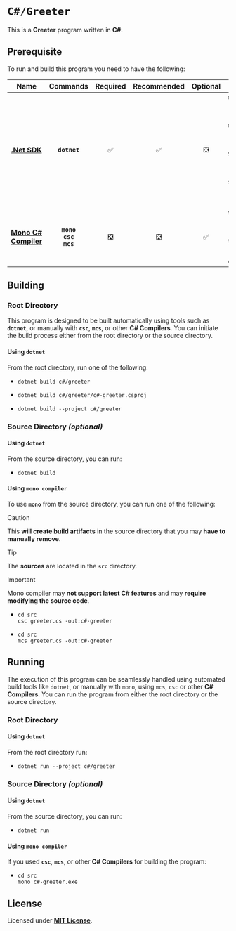 # `C#/Greeter`

This is a **Greeter** program written in **C#**.

## Prerequisite

To run and build this program you need to have the following:

| Name | Commands | Required | Recommended | Optional | Notes |
|:----:|:--------:|:--------:|:-----------:|:--------:|:-----:|
| [**.Net SDK**](https://dotnet.microsoft.com/) | **`dotnet`** | &#9989; | &#9989; | &#10062; | **`sudo apt install dotnet-sdk-5.0`**<br>**`sudo apt install dotnet-sdk-6.0`**<br>**`sudo apt install dotnet-sdk-7.0`**<br>**`sudo apt install dotnet-sdk-8.0`** |
| [**Mono C# Compiler**](https://www.mono-project.com/download/stable/#download-lin) | **`mono`**<br>**`csc`**<br>**`mcs`** | &#10062; | &#10062; | &#9989; | **`sudo apt install mono-devel`**<br>**`sudo apt install mono-complete`** |

## Building

### Root Directory

This program is designed to be built automatically using tools such as **`dotnet`**, or manually with **`csc`**, **`mcs`**, or other **C# Compilers**. You can initiate the build process either from the root directory or the source directory.

#### Using `dotnet`

From the root directory, run one of the following:

* ```
  dotnet build c#/greeter
  ```
* ```
  dotnet build c#/greeter/c#-greeter.csproj
  ```
* ```
  dotnet build --project c#/greeter
  ```

### Source Directory _(optional)_

#### Using `dotnet`

From the source directory, you can run:

* ```
  dotnet build
  ```

#### Using `mono compiler`

To use **`mono`** from the source directory, you can run one of the following:

> [!CAUTION]
> This **will create build artifacts** in the source directory that you may **have to manually remove**.

> [!TIP]
> The **sources** are located in the **`src`** directory.

> [!IMPORTANT]
> Mono compiler may **not support latest C# features** and may **require modifying the source code**.

* ```
  cd src
  csc greeter.cs -out:c#-greeter
  ```
* ```
  cd src
  mcs greeter.cs -out:c#-greeter
  ```

## Running

The execution of this program can be seamlessly handled using automated build tools like `dotnet`, or manually with `mono`, using `mcs`, `csc` or other **C# Compilers**. You can run the program from either the root directory or the source directory.

### Root Directory

#### Using `dotnet`

From the root directory run:

* ```
  dotnet run --project c#/greeter
  ```

### Source Directory _(optional)_

#### Using `dotnet`

From the source directory, you can run:

* ```
  dotnet run
  ```

#### Using `mono compiler`

If you used **`csc`**, **`mcs`**, or other **C# Compilers** for building the program:

* ```
  cd src
  mono c#-greeter.exe
  ```

## License

Licensed under [**MIT License**](LICENSE).
